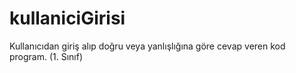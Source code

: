 # kullaniciGirisi
Kullanıcıdan giriş alıp doğru veya yanlışlığına göre cevap veren kod program. (1. Sınıf)
